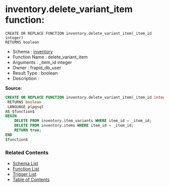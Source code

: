 # inventory.delete_variant_item function:

```plpgsql
CREATE OR REPLACE FUNCTION inventory.delete_variant_item(_item_id integer)
RETURNS boolean
```
* Schema : [inventory](../../schemas/inventory.md)
* Function Name : delete_variant_item
* Arguments : _item_id integer
* Owner : frapid_db_user
* Result Type : boolean
* Description : 


**Source:**
```sql
CREATE OR REPLACE FUNCTION inventory.delete_variant_item(_item_id integer)
 RETURNS boolean
 LANGUAGE plpgsql
AS $function$
BEGIN
    DELETE FROM inventory.item_variants WHERE item_id = _item_id;
    DELETE FROM inventory.items WHERE item_id = _item_id;
    RETURN true;
END
$function$

```

### Related Contents
* [Schema List](../../schemas.md)
* [Function List](../../functions.md)
* [Trigger List](../../triggers.md)
* [Table of Contents](../../README.md)

